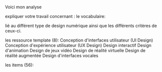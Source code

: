   Voici mon analyse

expliquer votre travail concernant :
le vocabulaire:

lié au différent type de design numérique ainsi que les différents critères de ceux-ci.

les ressource template (8):
Conception d'interfaces utilisateur (UI Design)
Conception d'expérience utilisateur (UX Design)
Design interactif
Design d'animation
Design de jeux vidéo
Design de réalité virtuelle
Design de réalité augmentée
Design d'interfaces vocales


les items (56):
